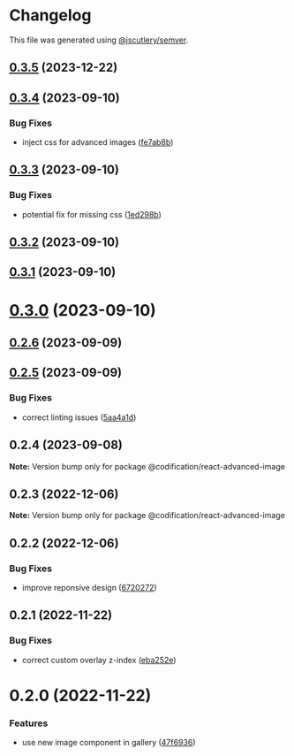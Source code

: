 # Changelog

This file was generated using [@jscutlery/semver](https://github.com/jscutlery/semver).

## [0.3.5](https://github.com/CodificationOrg/cutwater-react/compare/v0.3.4...v0.3.5) (2023-12-22)



## [0.3.4](https://github.com/CodificationOrg/cutwater-react/compare/v0.3.3...v0.3.4) (2023-09-10)


### Bug Fixes

* inject css for advanced images ([fe7ab8b](https://github.com/CodificationOrg/cutwater-react/commit/fe7ab8b2c530270fd504e3dc2404f3e6ed3daaf9))



## [0.3.3](https://github.com/CodificationOrg/cutwater-react/compare/v0.3.2...v0.3.3) (2023-09-10)


### Bug Fixes

* potential fix for missing css ([1ed298b](https://github.com/CodificationOrg/cutwater-react/commit/1ed298ba968bc57b0a054d50327989d65c072077))



## [0.3.2](https://github.com/CodificationOrg/cutwater-react/compare/v0.3.1...v0.3.2) (2023-09-10)



## [0.3.1](https://github.com/CodificationOrg/cutwater-react/compare/v0.3.0...v0.3.1) (2023-09-10)



# [0.3.0](https://github.com/CodificationOrg/cutwater-react/compare/v0.2.6...v0.3.0) (2023-09-10)



## [0.2.6](https://github.com/CodificationOrg/cutwater-react/compare/v0.2.5...v0.2.6) (2023-09-09)



## [0.2.5](https://github.com/CodificationOrg/cutwater-react/compare/v0.2.4...v0.2.5) (2023-09-09)


### Bug Fixes

* correct linting issues ([5aa4a1d](https://github.com/CodificationOrg/cutwater-react/commit/5aa4a1d7231ca5f18be1687d42c4c40038bbccc5))



## 0.2.4 (2023-09-08)

**Note:** Version bump only for package @codification/react-advanced-image





## 0.2.3 (2022-12-06)

**Note:** Version bump only for package @codification/react-advanced-image





## 0.2.2 (2022-12-06)


### Bug Fixes

* improve reponsive design ([6720272](https://github.com/CodificationOrg/cutwater-react/commit/6720272ecccc26573dd976f43b5d9a638be4862a))





## 0.2.1 (2022-11-22)


### Bug Fixes

* correct custom overlay z-index ([eba252e](https://github.com/CodificationOrg/cutwater-react/commit/eba252eb7a7718b5d9c9cf614eef0b7cea604a25))





# 0.2.0 (2022-11-22)


### Features

* use new image component in gallery ([47f6936](https://github.com/CodificationOrg/cutwater-react/commit/47f69360abdc5f902a0b443a30c216b42c0858f7))
